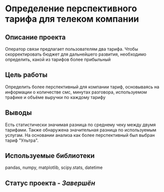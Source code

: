# Определение перспективного тарифа для телеком компании

## Описание проекта
Оператор связи предлагает пользователям два тарифа. Чтобы скорректировать бюджет для дальнейшего развития, необходимо определить, какой из тарифов более прибыльный

## Цель работы
Определить более перспективный для компании тариф, основываясь на информации о количестве смс, минутах разговора, используемом трафике и объёме выручки по каждому тарифу

## Выводы
Есть статистически значимая разница по среднему чеку между двумя тарифами. Также обнаружена значительная разница по используемым услугам. На основании анализа как более  перспективный был выбран тариф "Ультра".

## Используемые библиотеки
pandas, numpy, matplotlib, scipy.stats, datetime

## Статус проекта - _Завершён_
